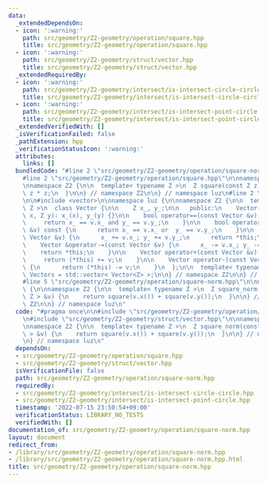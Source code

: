 ```yaml
---
data:
  _extendedDependsOn:
  - icon: ':warning:'
    path: src/geometry/Z2-geometry/operation/square.hpp
    title: src/geometry/Z2-geometry/operation/square.hpp
  - icon: ':warning:'
    path: src/geometry/Z2-geometry/struct/vector.hpp
    title: src/geometry/Z2-geometry/struct/vector.hpp
  _extendedRequiredBy:
  - icon: ':warning:'
    path: src/geometry/Z2-geometry/intersect/is-intersect-circle-circle.hpp
    title: src/geometry/Z2-geometry/intersect/is-intersect-circle-circle.hpp
  - icon: ':warning:'
    path: src/geometry/Z2-geometry/intersect/is-intersect-point-circle.hpp
    title: src/geometry/Z2-geometry/intersect/is-intersect-point-circle.hpp
  _extendedVerifiedWith: []
  _isVerificationFailed: false
  _pathExtension: hpp
  _verificationStatusIcon: ':warning:'
  attributes:
    links: []
  bundledCode: "#line 2 \"src/geometry/Z2-geometry/operation/square-norm.hpp\"\n\n\
    #line 2 \"src/geometry/Z2-geometry/operation/square.hpp\"\n\nnamespace luz {\n\
    \nnamespace Z2 {\n\n  template< typename Z >\n  Z square(const Z z) {\n    return\
    \ z * z;\n  }\n\n} // namespace Z2\n\n} // namespace luz\n#line 2 \"src/geometry/Z2-geometry/struct/vector.hpp\"\
    \n\n#include <vector>\n\nnamespace luz {\n\nnamespace Z2 {\n\n  template< typename\
    \ Z >\n  class Vector {\n\n    Z x_, y_;\n\n   public:\n    Vector() {}\n    Vector(Z\
    \ x, Z y): x_(x), y_(y) {}\n\n    bool operator==(const Vector &v) const {\n \
    \     return x_ == v.x_ and y_ == v.y_;\n    }\n\n    bool operator!=(const Vector\
    \ &v) const {\n      return x_ == v.x_ or  y_ == v.y_;\n    }\n\n    Vector &operator+=(const\
    \ Vector &v) {\n      x_ += v.x_; y_ += v.y_;\n      return *this;\n    }\n\n\
    \    Vector &operator-=(const Vector &v) {\n      x_ -= v.x_; y_ -= v.y_;\n  \
    \    return *this;\n    }\n\n    Vector operator+(const Vector &v) const {\n \
    \     return (*this) += v;\n    }\n\n    Vector operator-(const Vector &v) const\
    \ {\n      return (*this) -= v;\n    }\n  };\n\n  template< typename Z >\n  using\
    \ Vectors = std::vector< Vector<Z> >;\n\n} // namespace Z2\n\n} // namespace luz\n\
    #line 5 \"src/geometry/Z2-geometry/operation/square-norm.hpp\"\n\nnamespace luz\
    \ {\n\nnamespace Z2 {\n\n  template< typename Z >\n  Z square_norm(const Vector<\
    \ Z > &v) {\n    return square(v.x()) + square(v.y());\n  }\n\n} // namespace\
    \ Z2\n\n} // namespace luz\n"
  code: "#pragma once\n\n#include \"src/geometry/Z2-geometry/operation/square.hpp\"\
    \n#include \"src/geometry/Z2-geometry/struct/vector.hpp\"\n\nnamespace luz {\n\
    \nnamespace Z2 {\n\n  template< typename Z >\n  Z square_norm(const Vector< Z\
    \ > &v) {\n    return square(v.x()) + square(v.y());\n  }\n\n} // namespace Z2\n\
    \n} // namespace luz\n"
  dependsOn:
  - src/geometry/Z2-geometry/operation/square.hpp
  - src/geometry/Z2-geometry/struct/vector.hpp
  isVerificationFile: false
  path: src/geometry/Z2-geometry/operation/square-norm.hpp
  requiredBy:
  - src/geometry/Z2-geometry/intersect/is-intersect-circle-circle.hpp
  - src/geometry/Z2-geometry/intersect/is-intersect-point-circle.hpp
  timestamp: '2022-07-15 23:50:54+09:00'
  verificationStatus: LIBRARY_NO_TESTS
  verifiedWith: []
documentation_of: src/geometry/Z2-geometry/operation/square-norm.hpp
layout: document
redirect_from:
- /library/src/geometry/Z2-geometry/operation/square-norm.hpp
- /library/src/geometry/Z2-geometry/operation/square-norm.hpp.html
title: src/geometry/Z2-geometry/operation/square-norm.hpp
---
```

